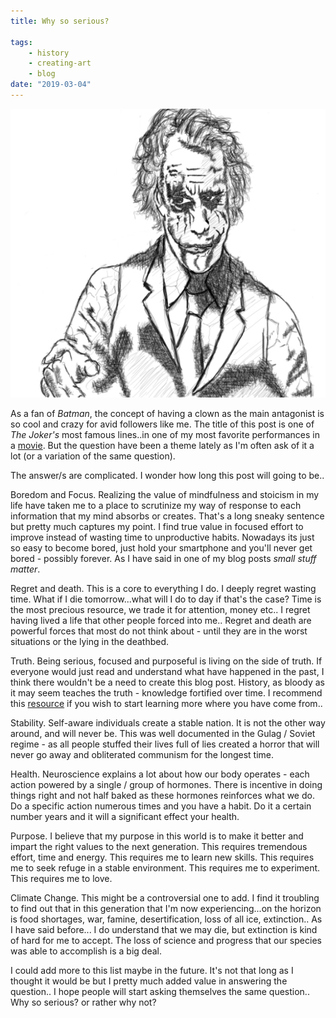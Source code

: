 ```yaml
---
title: Why so serious?

tags:
    - history
    - creating-art
    - blog
date: "2019-03-04"
---
```


![whysoserious](whysoserious.jpg)

As a fan of *Batman*, the concept of having a clown as the main antagonist is so cool and crazy for avid followers like me. The title of this post is one of *The Joker's* most famous lines..in one of my most favorite performances in a [movie](https://en.wikipedia.org/wiki/The_Dark_Knight_(film)). But the question have been a theme lately as I'm often ask of it a lot (or a variation of the same question). 

The answer/s are complicated. I wonder how long this post will going to be..

Boredom and Focus. Realizing the value of mindfulness and stoicism in my life have taken me to a place to scrutinize my way of response to each information that my mind absorbs or creates. That's a long sneaky sentence but pretty much captures my point. I find true value in focused effort to improve instead of wasting time to unproductive habits. Nowadays its just so easy to become bored, just hold your smartphone and you'll never get bored - possibly forever. As I have said in one of my blog posts *small stuff matter*.

Regret and death. This is a core to everything I do. I deeply regret wasting time. What if I die tomorrow...what will I do to day if that's the case? Time is the most precious resource, we trade it for attention, money etc.. I regret having lived a life that other people forced into me.. Regret and death are powerful forces that most do not think about - until they are in the worst situations or the lying in the deathbed.

Truth. Being serious, focused and purposeful is living on the side of truth. If everyone would just read and understand what have happened in the past, I think there wouldn't be a need to create this blog post. History, as bloody as it may seem teaches the truth - knowledge fortified over time. I recommend this [resource](https://www.youtube.com/playlist?list=PL8dPuuaLjXtMczXZUmjb3mZSU1Roxnrey) if you wish to start learning more where you have come from..

Stability. Self-aware individuals create a stable nation. It is not the other way around, and will never be. This was well documented in the Gulag / Soviet regime - as all people stuffed their lives full of lies created a horror that will never go away and obliterated communism for the longest time. 

Health. Neuroscience explains a lot about how our body operates - each action powered by a single / group of hormones. There is incentive in doing things right and not half baked as these hormones reinforces what we do. Do a specific action numerous times and you have a habit. Do it a certain number years and it will a significant effect your health. 

Purpose. I believe that my purpose in this world is to make it better and impart the right values to the next generation. This requires tremendous effort, time and energy. This requires me to learn new skills. This requires me to seek refuge in a stable environment. This requires me to experiment. This requires me to love. 

Climate Change. This might be a controversial one to add. I find it troubling to find out that in this generation that I'm now experiencing...on the horizon is food shortages, war, famine, desertification, loss of all ice, extinction.. As I have said before... I do understand that we may die, but extinction is kind of hard for me to accept. The loss of science and progress that our species was able to accomplish is a big deal. 

I could add more to this list maybe in the future. It's not that long as I thought it would be but I pretty much added value in answering the question.. I hope people will start asking themselves the same question.. Why so serious? or rather why not?